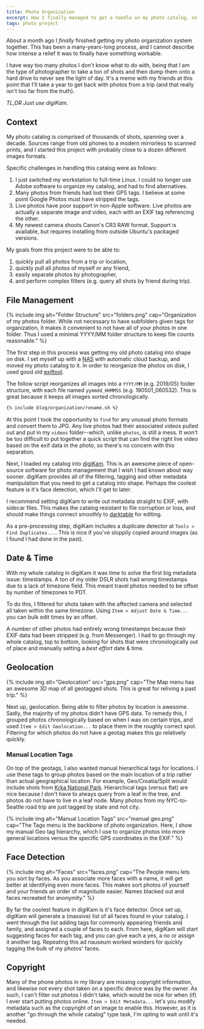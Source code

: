 ```yaml
---
title: Photo Organization
excerpt: How I finally managed to get a handle on my photo catalog, on Linux
tags: photo project
---
```


About a month ago I *finally* finished getting my photo organization system together.
This has been a many-years-long process, and I cannot describe how intense a relief it was to finally have something workable.

I have way too many photos I don't know what to do with, being that I am the type of photographer to take a ton of shots and then dump them onto a hard drive to never see the light of day.
It's a meme with my friends at this point that I'll take a year to get back with photos from a trip (and that really isn't too far from the truth).

*TL;DR Just use digiKam.*

## Context

My photo catalog is comprised of thousands of shots, spanning over a decade.
Sources range from old phones to a modern mirrorless to scanned prints, and I started this project with probably close to a dozen different images formats.

Specific challenges in handling this catalog were as follows:

1. I just switched my workstation to full-time Linux.
  I could no longer use Adobe software to organize my catalog, and had to find alternatives.
2. Many photos from friends had lost their GPS tags.
  I believe at some point Google Photos must have stripped the tags.
3. Live photos have poor support in non-Apple software.
  Live photos are actually a separate image and video, each with an EXIF tag referencing the other.
4. My newest camera shoots Canon's CR3 RAW format. Support is available, but requires installing from outside Ubuntu's packaged versions.

My goals from this project were to be able to:

1. quickly pull all photos from a trip or location,
2. quickly pull all photos of myself or any friend,
3. easily separate photos by photographer,
4. and perform complex filters (e.g. query all shots by friend during trip).

## File Management

{% include img alt="Folder Structure" src="folders.png" cap="Organization of my photos folder. While not necessary to have subfolders given tags for organization, it makes it convenient to not have all of your photos in one folder. Thus I used a minimal YYYY/MM folder structure to keep file counts reasonable." %}

The first step in this process was getting my old photo catalog into shape on disk.
I set myself up with a [NAS](https://en.wikipedia.org/wiki/Network-attached_storage) with automatic cloud backup, and moved my photo catalog to it.
In order to reorganize the photos on disk, I used good old [exiftool](https://exiftool.org/).

The follow script reorganizes all images into a `YYYY/MM` (e.g. 2019/05) folder structure, with each file named `yymmdd_HHMMSS` (e.g. 190501_060532).
This is great because it keeps all images sorted chronologically.

```bash
{% include blog/organization/rename.sh %}
```

At this point I took the opportunity to `find` for any unusual photo formats and convert them to JPG.
Any live photos had their associated videos pulled out and put in my `videos` folder--which, unlike `photos`, is still a mess.
It won't be too difficult to put together a quick script that can find the right live video based on the exif data in the photo, so there's no concern with this separation.

Next, I loaded my catalog into [digiKam](https://www.digikam.org/).
This is an awesome piece of open-source software for photo management that I wish I had known about way sooner.
digiKam provides all of the filtering, tagging and other metadata manipulation that you need to get a catalog into shape.
Perhaps the coolest feature is it's face detection, which I'll get to later.

I recommend setting digiKam to write out metadata straight to EXIF, with sidecar files.
This makes the catalog resistant to file corruption or loss, and should make things connect smoothly to [darktable](https://www.darktable.org/) for editing.

As a pre-processing step, digiKam includes a duplicate detector at `Tools > Find Duplicates...`.
This is nice if you've sloppily copied around images (as I found I had done in the past).

## Date & Time

With my whole catalog in digiKam it was time to solve the first big metadata issue: timestamps.
A ton of my older DSLR shots had wrong timestamps due to a lack of timezone field.
This meant travel photos needed to be offset by number of timezones to PDT.

To do this, I filtered for shots taken with the affected camera and selected all taken within the same timezone.
Using `Item > Adjust Date & Time...` you can bulk edit times by an offset.

A number of other photos had entirely wrong timestamps because their EXIF data had been stripped (e.g. from Messenger).
I had to go through my whole catalog, top to bottom, looking for shots that were chronologically out of place and manually setting a *best effort* date & time.

## Geolocation

{% include img alt="Geolocation" src="gps.png" cap="The Map menu has an awesome 3D map of all geotagged shots. This is great for reliving a past trip." %}

Next up, geolocation.
Being able to filter photos by location is awesome.
Sadly, the majority of my photos didn't have GPS data.
To remedy this, I grouped photos chronologically based on when I was on certain trips, and used `Item > Edit Geolocation...` to place them in the roughly correct spot.
Filtering for which photos do not have a geotag makes this go relatively quickly.

### Manual Location Tags

On top of the geotags, I also wanted manual hierarchical tags for locations.
I use these tags to group photos based on the main location of a trip rather than actual geographical location.
For example, Geo/Croatia/Split would include shots from [Krka National Park](https://en.wikipedia.org/wiki/Krka_National_Park).
Hierarchical tags (versus flat) are nice because I don't have to always query from a leaf in the tree, and photos do not have to live in a leaf node.
Many photos from my NYC-to-Seattle road trip are just tagged by state and not city.

{% include img alt="Manual Location Tags" src="manual geo.png" cap="The Tags menu is the backbone of photo organization. Here, I show my manual Geo tag hierarchy, which I use to organize photos into more general locations versus the specific GPS coordinates in the EXIF." %}

## Face Detection

{% include img alt="Faces" src="faces.png" cap="The People menu lets you sort by faces. As you associate more faces with a name, it will get better at identifying even more faces. This makes sort photos of yourself and your friends an order of magnitude easier. Names blacked out and faces recreated for anonymity." %}

By far the coolest feature in digiKam is it's face detector.
Once set up, digiKam will generate a (massive) list of all faces found in your catalog.
I went through the list adding tags for commonly appearing friends and family, and assigned a couple of faces to each.
From here, digiKam will start suggesting faces for each tag, and you can give each a yes, a no or assign it another tag.
Repeating this ad nauseum worked wonders for quickly tagging the bulk of my photos' faces.

## Copyright

Many of the phone photos in my library are missing copyright information, and likewise not every shot taken on a specific device was by the owner.
As such, I can't filter out photos I didn't take, which would be nice for when (if) I ever start putting photos online.
`Item > Edit Metadata...` let's you modify metadata such as the copyright of an image to enable this.
However, as it is another "go through the whole catalog" type task, I'm opting to wait until it's needed.